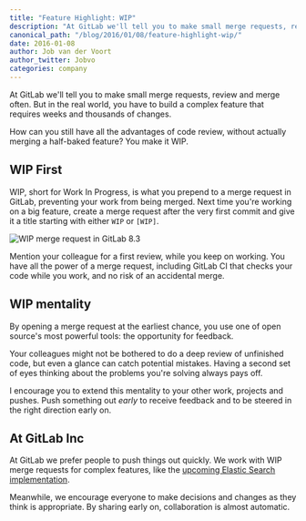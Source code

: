 ```yaml
---
title: "Feature Highlight: WIP"
description: "At GitLab we'll tell you to make small merge requests, review and merge often. But in the real world, you have to build a complex feature that requires weeks and thousands of changes."
canonical_path: "/blog/2016/01/08/feature-highlight-wip/"
date: 2016-01-08
author: Job van der Voort
author_twitter: Jobvo
categories: company
---
```


At GitLab we'll tell you to make small merge requests, review and merge
often. But in the real world, you have to build a complex feature that
requires weeks and thousands of changes.

How can you still have all the advantages of code review, without actually
merging a half-baked feature? You make it WIP.

<!-- more -->

## WIP First

WIP, short for Work In Progress, is what you prepend to a merge request in
GitLab, preventing your work from being merged.
Next time you're working on a big feature, create a merge request after the
very first commit and give it a title starting with either `WIP` or `[WIP]`.

![WIP merge request in GitLab 8.3](/images/8_3/wip.png)

Mention your colleague for a first review, while you keep on working.
You have all the power of a merge request, including GitLab CI that checks your code
while you work, and no risk of an accidental merge.

## WIP mentality

By opening a merge request at the earliest chance, you use one of
open source's most powerful tools: the opportunity for feedback.

Your colleagues might not be bothered to do a deep review of unfinished code,
but even a glance can catch potential mistakes. Having a second set of eyes
thinking about the problems you're solving always pays off.

I encourage you to extend this mentality to your other work,
projects and pushes. Push something out *early* to receive feedback and
to be steered in the right direction early on.

## At GitLab Inc

At GitLab we prefer people to push things out quickly. We work with WIP merge
requests for complex features, like the [upcoming Elastic Search implementation](https://gitlab.com/gitlab-org/gitlab-ee/merge_requests/109).

Meanwhile, we encourage everyone to make decisions and changes as they think
is appropriate. By sharing early on, collaboration is almost automatic.
